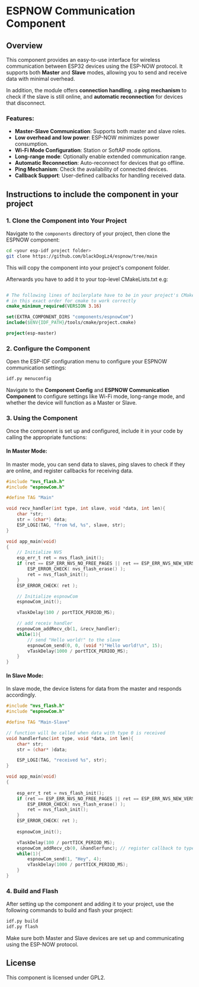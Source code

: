 
# ESPNOW Communication Component

## Overview

This component provides an easy-to-use interface for wireless communication between ESP32 devices using the ESP-NOW protocol. It supports both **Master** and **Slave** modes, allowing you to send and receive data with minimal overhead.

In addition, the module offers **connection handling**, a **ping mechanism** to check if the slave is still online, and **automatic reconnection** for devices that disconnect.

### Features:
- **Master-Slave Communication**: Supports both master and slave roles.
- **Low overhead and low power**: ESP-NOW minimizes power consumption.
- **Wi-Fi Mode Configuration**: Station or SoftAP mode options.
- **Long-range mode**: Optionally enable extended communication range.
- **Automatic Reconnection**: Auto-reconnect for devices that go offline.
- **Ping Mechanism**: Check the availability of connected devices.
- **Callback Support**: User-defined callbacks for handling received data.

## Instructions to include the component in your project

### 1. Clone the Component into Your Project

Navigate to the `components` directory of your project, then clone the ESPNOW component:

```bash
cd <your esp-idf project folder>
git clone https://github.com/blackDogLz4/espnow/tree/main
```

This will copy the component into your project's component folder.

Afterwards you have to add it to your top-level CMakeLists.txt
e.g:
```CMAKE

# The following lines of boilerplate have to be in your project's CMakeLists
# in this exact order for cmake to work correctly
cmake_minimum_required(VERSION 3.16)

set(EXTRA_COMPONENT_DIRS "components/espnowCom")
include($ENV{IDF_PATH}/tools/cmake/project.cmake)

project(esp-master)

```

### 2. Configure the Component

Open the ESP-IDF configuration menu to configure your ESPNOW communication settings:

```bash
idf.py menuconfig
```

Navigate to the **Component Config** and **ESPNOW Communication Component** to configure settings like Wi-Fi mode, long-range mode, and whether the device will function as a Master or Slave.

### 3. Using the Component

Once the component is set up and configured, include it in your code by calling the appropriate functions:

#### In Master Mode:

In master mode, you can send data to slaves, ping slaves to check if they are online, and register callbacks for receiving data.

```c
#include "nvs_flash.h"
#include "espnowCom.h"

#define TAG "Main"

void recv_handler(int type, int slave, void *data, int len){
    char *str;
    str = (char*) data;
    ESP_LOGI(TAG, "from %d, %s", slave, str);
}

void app_main(void)
{
    // Initialize NVS
    esp_err_t ret = nvs_flash_init();
    if (ret == ESP_ERR_NVS_NO_FREE_PAGES || ret == ESP_ERR_NVS_NEW_VERSION_FOUND) {
        ESP_ERROR_CHECK( nvs_flash_erase() );
        ret = nvs_flash_init();
    }
    ESP_ERROR_CHECK( ret );

    // Initialize espnowCom
    espnowCom_init();

    vTaskDelay(100 / portTICK_PERIOD_MS);

    // add receiv handler
    espnowCom_addRecv_cb(1, &recv_handler);
    while(1){
        // send "Hello world!" to the slave
        espnowCom_send(0, 0, (void *)"Hello world!\n", 15);
        vTaskDelay(1000 / portTICK_PERIOD_MS);
    }
}

```

#### In Slave Mode:

In slave mode, the device listens for data from the master and responds accordingly.

```c
#include "nvs_flash.h"
#include "espnowCom.h"

#define TAG "Main-Slave"

// function will be called when data with type 0 is received
void handlerfunc(int type, void *data, int len){
    char* str;
    str = (char* )data;

    ESP_LOGI(TAG, "received %s", str);
}

void app_main(void)
{
 
    esp_err_t ret = nvs_flash_init();
    if (ret == ESP_ERR_NVS_NO_FREE_PAGES || ret == ESP_ERR_NVS_NEW_VERSION_FOUND) {
        ESP_ERROR_CHECK( nvs_flash_erase() );
        ret = nvs_flash_init();
    }
    ESP_ERROR_CHECK( ret );
    
    espnowCom_init();

    vTaskDelay(100 / portTICK_PERIOD_MS);
    espnowCom_addRecv_cb(0, &handlerfunc); // register callback to type 0
    while(1){
        espnowCom_send(1, "Hey", 4);
        vTaskDelay(1000 / portTICK_PERIOD_MS);
    }
}

```

### 4. Build and Flash

After setting up the component and adding it to your project, use the following commands to build and flash your project:

```bash
idf.py build
idf.py flash
```

Make sure both Master and Slave devices are set up and communicating using the ESP-NOW protocol.

## License

This component is licensed under GPL2.

